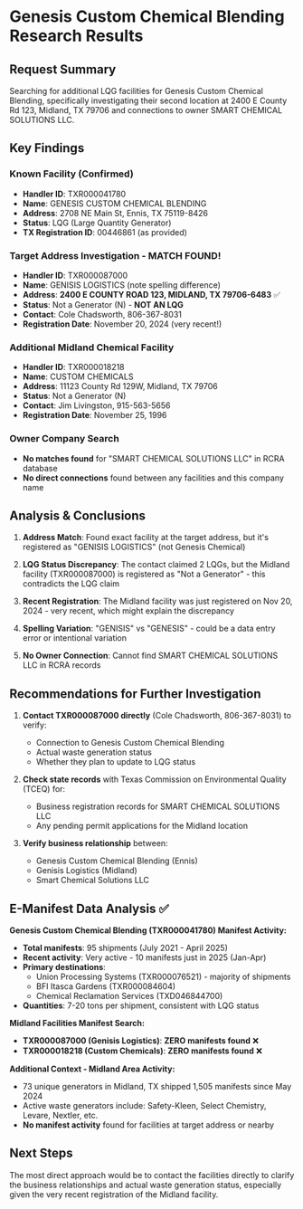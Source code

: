 # Genesis Custom Chemical Blending Research Results

## Request Summary
Searching for additional LQG facilities for Genesis Custom Chemical Blending, specifically investigating their second location at 2400 E County Rd 123, Midland, TX 79706 and connections to owner SMART CHEMICAL SOLUTIONS LLC.

## Key Findings

### Known Facility (Confirmed)
- **Handler ID**: TXR000041780
- **Name**: GENESIS CUSTOM CHEMICAL BLENDING  
- **Address**: 2708 NE Main St, Ennis, TX 75119-8426
- **Status**: LQG (Large Quantity Generator)
- **TX Registration ID**: 00446861 (as provided)

### Target Address Investigation - **MATCH FOUND!**
- **Handler ID**: TXR000087000
- **Name**: GENISIS LOGISTICS (note spelling difference)
- **Address**: **2400 E COUNTY ROAD 123, MIDLAND, TX 79706-6483** ✅
- **Status**: Not a Generator (N) - **NOT AN LQG**
- **Contact**: Cole Chadsworth, 806-367-8031
- **Registration Date**: November 20, 2024 (very recent!)

### Additional Midland Chemical Facility
- **Handler ID**: TXR000018218
- **Name**: CUSTOM CHEMICALS
- **Address**: 11123 County Rd 129W, Midland, TX 79706
- **Status**: Not a Generator (N)
- **Contact**: Jim Livingston, 915-563-5656
- **Registration Date**: November 25, 1996

### Owner Company Search
- **No matches found** for "SMART CHEMICAL SOLUTIONS LLC" in RCRA database
- **No direct connections** found between any facilities and this company name

## Analysis & Conclusions

1. **Address Match**: Found exact facility at the target address, but it's registered as "GENISIS LOGISTICS" (not Genesis Chemical)

2. **LQG Status Discrepancy**: The contact claimed 2 LQGs, but the Midland facility (TXR000087000) is registered as "Not a Generator" - this contradicts the LQG claim

3. **Recent Registration**: The Midland facility was just registered on Nov 20, 2024 - very recent, which might explain the discrepancy

4. **Spelling Variation**: "GENISIS" vs "GENESIS" - could be a data entry error or intentional variation

5. **No Owner Connection**: Cannot find SMART CHEMICAL SOLUTIONS LLC in RCRA records

## Recommendations for Further Investigation

1. **Contact TXR000087000 directly** (Cole Chadsworth, 806-367-8031) to verify:
   - Connection to Genesis Custom Chemical Blending
   - Actual waste generation status
   - Whether they plan to update to LQG status

2. **Check state records** with Texas Commission on Environmental Quality (TCEQ) for:
   - Business registration records for SMART CHEMICAL SOLUTIONS LLC
   - Any pending permit applications for the Midland location

3. **Verify business relationship** between:
   - Genesis Custom Chemical Blending (Ennis)
   - Genisis Logistics (Midland)
   - Smart Chemical Solutions LLC

## E-Manifest Data Analysis ✅

**Genesis Custom Chemical Blending (TXR000041780) Manifest Activity:**
- **Total manifests**: 95 shipments (July 2021 - April 2025)
- **Recent activity**: Very active - 10 manifests just in 2025 (Jan-Apr)
- **Primary destinations**: 
  - Union Processing Systems (TXR000076521) - majority of shipments
  - BFI Itasca Gardens (TXR000084604)
  - Chemical Reclamation Services (TXD046844700)
- **Quantities**: 7-20 tons per shipment, consistent with LQG status

**Midland Facilities Manifest Search:**
- **TXR000087000 (Genisis Logistics)**: **ZERO manifests found** ❌
- **TXR000018218 (Custom Chemicals)**: **ZERO manifests found** ❌

**Additional Context - Midland Area Activity:**
- 73 unique generators in Midland, TX shipped 1,505 manifests since May 2024
- Active waste generators include: Safety-Kleen, Select Chemistry, Levare, NextIer, etc.
- **No manifest activity** found for facilities at target address or nearby

## Next Steps
The most direct approach would be to contact the facilities directly to clarify the business relationships and actual waste generation status, especially given the very recent registration of the Midland facility.
